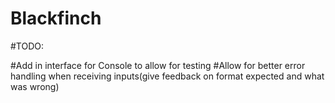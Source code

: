 # Blackfinch

#TODO:

#Add in interface for Console to allow for testing
#Allow for better error handling when receiving inputs(give feedback on format expected and what was wrong)
